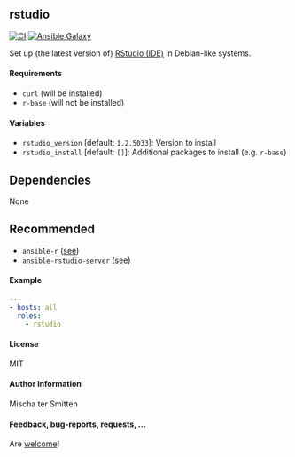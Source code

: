 ## rstudio

[![CI](https://github.com/Oefenweb/ansible-rstudio/workflows/CI/badge.svg)](https://github.com/Oefenweb/ansible-rstudio/actions?query=workflow%3ACI)
[![Ansible Galaxy](http://img.shields.io/badge/ansible--galaxy-rstudio-blue.svg)](https://galaxy.ansible.com/Oefenweb/rstudio/)

Set up (the latest version of) [RStudio (IDE)](https://www.rstudio.com/products/rstudio/download/) in Debian-like systems.

#### Requirements

* `curl` (will be installed)
* `r-base` (will not be installed)

#### Variables

* `rstudio_version` [default: `1.2.5033`]: Version to install
* `rstudio_install` [default: `[]`]: Additional packages to install (e.g. `r-base`)

## Dependencies

None

## Recommended

* `ansible-r` ([see](https://github.com/Oefenweb/ansible-r))
* `ansible-rstudio-server` ([see](https://github.com/Oefenweb/ansible-rstudio-server))

#### Example

```yaml
---
- hosts: all
  roles:
    - rstudio
```

#### License

MIT

#### Author Information

Mischa ter Smitten

#### Feedback, bug-reports, requests, ...

Are [welcome](https://github.com/Oefenweb/ansible-rstudio/issues)!
